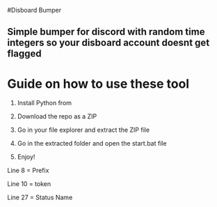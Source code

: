 #Disboard Bumper  

## Simple bumper for discord with random time integers so your disboard account doesnt get flagged 
 
# Guide on how to use these tool 
 
1. Install Python from 
 
2. Download the repo as a ZIP 

3. Go in your file explorer and extract the ZIP file

4. Go in the extracted folder and open the start.bat file

5. Enjoy!  
   
Line 8 = Prefix  
  
Line 10 = token  
  
Line 27 = Status Name  